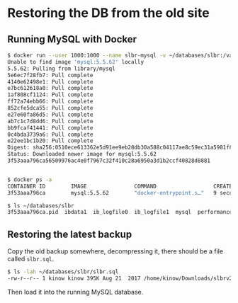 # Restoring the DB from the old site

## Running MySQL with Docker

```bash
$ docker run --user 1000:1000 --name slbr-mysql -v ~/databases/slbr:/var/lib/mysql -e MYSQL_ROOT_PASSWORD=slbr -d mysql:5.5.62
Unable to find image 'mysql:5.5.62' locally
5.5.62: Pulling from library/mysql
5e6ec7f28fb7: Pull complete 
4140e62498e1: Pull complete 
e7bc612618a0: Pull complete 
1af808cf1124: Pull complete 
ff72a74ebb66: Pull complete 
852cfe5dca55: Pull complete 
e27e60fa86d5: Pull complete 
ab7c1c7d8dd6: Pull complete 
bb9fcaf41441: Pull complete 
0c4bda3739a6: Pull complete 
e22ee1bc1b20: Pull complete 
Digest: sha256:0510ece613362e5d91ee9eb28db30a588c04117ae8c59ec31a5981f83e8e9d13
Status: Downloaded newer image for mysql:5.5.62
3f53aaa796ca56509976ac4e0f7967c32f410c28a6950a3d1b2ccf40828d8881


$ docker ps -a
CONTAINER ID        IMAGE               COMMAND                  CREATED             STATUS              PORTS               NAMES
3f53aaa796ca        mysql:5.5.62        "docker-entrypoint.s…"   9 seconds ago       Up 7 seconds        3306/tcp            slbr-mysql

$ ls ~/databases/slbr
3f53aaa796ca.pid  ibdata1  ib_logfile0  ib_logfile1  mysql  performance_schema
```

## Restoring the latest backup

Copy the old backup somewhere, decompressing it, there should be a file called `slbr.sql`.

```bash
$ ls -lah ~/databases/slbr/slbr.sql
-rw-r--r-- 1 kinow kinow 395K Aug 21  2017 /home/kinow/Downloads/slbrv2/slbr.sql
```

Then load it into the running MySQL database.
